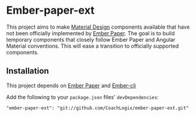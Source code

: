 # Ember-paper-ext

This project aims to make [Material Design](https://www.google.com/design/spec/material-design/introduction.html) components available that have not been officially implemented by [Ember Paper](https://github.com/miguelcobain/ember-paper). The goal is to build temporary components that closely follow Ember Paper and Angular Material conventions. This will ease a transition to officially supported components.

## Installation

This project depends on [Ember Paper](https://github.com/miguelcobain/ember-paper) and [Ember-cli](https://github.com/ember-cli/ember-cli)

Add the following to your `package.json` files' `devDependencies`:

`"ember-paper-ext": "git://github.com/CoachLogix/ember-paper-ext.git"`
